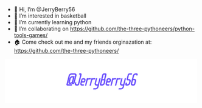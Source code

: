 - 👋 Hi, I’m @JerryBerry56
- 👀 I’m interested in basketball
- 🌱 I’m currently learning python
- 💞️ I’m collaborating on https://github.com/the-three-pythoneers/python-tools-games/
- 🏠 Come check out me and my friends orginazation at: https://github.com/the-three-pythoneers/

![](https://github.com/the-three-pythoneers/signatures-for-commits/blob/b27c6ea80a7bfd25af365fbbe1421b1f6f3c1017/JerryBerry56Sig.png)
<!---
JerryBerry56/JerryBerry56 is a ✨ special ✨ repository because its `README.md` (this file) appears on your GitHub profile.
You can click the Preview link to take a look at your changes.
--->
